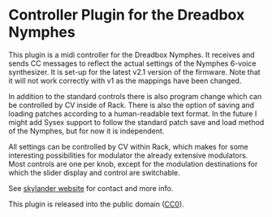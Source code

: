 
# Controller Plugin for the Dreadbox Nymphes

This plugin is a midi controller for the Dreadbox Nymphes. It receives and sends CC messages to reflect the actual settings of the Nymphes 6-voice synthesizer.
It is set-up for the latest v2.1 version of the firmware. Note that it will not work correctly with v1 as the mappings have been changed.

In addition to the standard controls there is also program change which can be controlled by CV inside of Rack. There is also the option of saving and loading patches according to a human-readable text format. In the future I might add Sysex support to follow the standard patch save and load method of the Nymphes, but for now it is independent.

All settings can be controlled by CV within Rack, which makes for some interesting possibilities for modulator the already extensive modulators. Most controls are one per knob, except for the modulation destinations for which the slider display and control are switchable.

See [skylander website](https://skylander.ch) for contact and more info.

This plugin is released into the public domain ([CC0](https://creativecommons.org/publicdomain/zero/1.0/)).